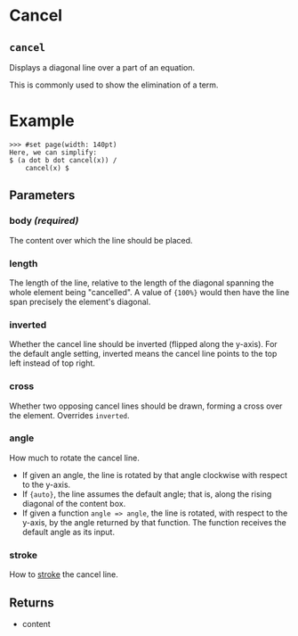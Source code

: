 # Cancel

## `cancel`

Displays a diagonal line over a part of an equation.

This is commonly used to show the elimination of a term.

# Example
```example
>>> #set page(width: 140pt)
Here, we can simplify:
$ (a dot b dot cancel(x)) /
    cancel(x) $
```

## Parameters

### body *(required)*

The content over which the line should be placed.

### length 

The length of the line, relative to the length of the diagonal spanning
the whole element being "cancelled". A value of `{100%}` would then have
the line span precisely the element's diagonal.



### inverted 

Whether the cancel line should be inverted (flipped along the y-axis).
For the default angle setting, inverted means the cancel line
points to the top left instead of top right.



### cross 

Whether two opposing cancel lines should be drawn, forming a cross over
the element. Overrides `inverted`.



### angle 

How much to rotate the cancel line.

- If given an angle, the line is rotated by that angle clockwise with
  respect to the y-axis.
- If `{auto}`, the line assumes the default angle; that is, along the
  rising diagonal of the content box.
- If given a function `angle => angle`, the line is rotated, with
  respect to the y-axis, by the angle returned by that function. The
  function receives the default angle as its input.



### stroke 

How to [stroke]($stroke) the cancel line.



## Returns

- content

